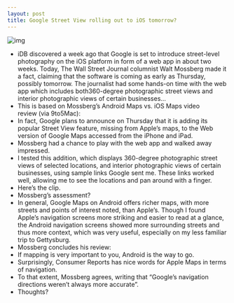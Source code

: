 ```yaml
---
layout: post
title: Google Street View rolling out to iOS tomorrow?
---
```

![img](http://media.idownloadblog.com/wp-content/uploads/2012/09/Google-Maps-Street-View.jpg)
* iDB discovered a week ago that Google is set to introduce street-level photography on the iOS platform in form of a web app in about two weeks. Today, The Wall Street Journal columnist Walt Mossberg made it a fact, claiming that the software is coming as early as Thursday, possibly tomorrow. The journalist had some hands-on time with the web app which includes both360-degree photographic street views and  interior photographic views of certain businesses…
* This is based on Mossberg’s Android Maps vs. iOS Maps video review (via 9to5Mac):
* In fact, Google plans to announce on Thursday that it is adding its popular Street View feature, missing from Apple’s maps, to the Web version of Google Maps accessed from the iPhone and iPad.
* Mossberg had a chance to play with the web app and walked away impressed.
* I tested this addition, which displays 360-degree photographic street views of selected locations, and interior photographic views of certain businesses, using sample links Google sent me. These links worked well, allowing me to see the locations and pan around with a finger.
* Here’s the clip.
* Mossberg’s assessment?
* In general, Google Maps on Android offers richer maps, with more streets and points of interest noted, than Apple’s. Though I found Apple’s navigation screens more striking and easier to read at a glance, the Android navigation screens showed more surrounding streets and thus more context, which was very useful, especially on my less familiar trip to Gettysburg.
* Mossberg concludes his review:
* If mapping is very important to you, Android is the way to go.
* Surprisingly, Consumer Reports has nice words for Apple Maps in terms of navigation.
* To that extent, Mossberg agrees, writing that “Google’s navigation directions weren’t always more accurate”.
* Thoughts?

